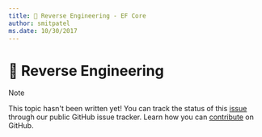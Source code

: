 ```yaml
---
title: 🔧 Reverse Engineering - EF Core
author: smitpatel
ms.date: 10/30/2017
---
```

# 🔧 Reverse Engineering

> [!NOTE]
> This topic hasn't been written yet! You can track the status of this [issue][1] through our public GitHub issue
> tracker. Learn how you can [contribute][2] on GitHub.


  [1]: https://github.com/aspnet/EntityFramework.Docs/issues/508
  [2]: https://github.com/aspnet/EntityFramework.Docs/blob/master/CONTRIBUTING.md
